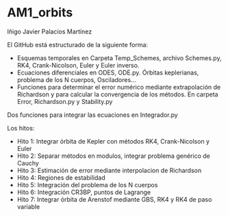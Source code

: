 # AM1_orbits
<p>Iñigo Javier Palacios Martínez
</p>
El GitHub está estructurado de la siguiente forma:

- Esquemas temporales en Carpeta Temp_Schemes, archivo Schemes.py, RK4, Crank-Nicolson, Euler y Euler inverso.
- Ecuaciones diferenciales en ODES, ODE.py. Órbitas keplerianas, problema de los N cuerpos, Osciladores...
- Funciones para determinar el error numérico mediante extrapolación de Richardson y para calcular la convergencia de los métodos. En carpeta Error, Richardson.py y Stability.py

Dos funciones para integrar las ecuaciones en Integrador.py

Los hitos:
- Hito 1: Integrar órbita de Kepler con métodos RK4, Crank-Nicolson y Euler
- Hito 2: Separar métodos en modulos, integrar problema genérico de Cauchy
- Hito 3: Estimación de error mediante interpolacion de Richardson
- Hito 4: Regiones de estabilidad 
- Hito 5: Integración del problema de los N cuerpos
- Hito 6: Integración CR3BP, puntos de Lagrange
- Hito 7: Integrar órbita de Arenstof mediante GBS, RK4 y RK4 de paso variable